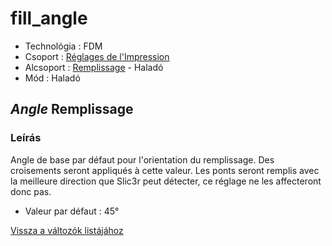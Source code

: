 # fill\_angle

* Technológia : FDM
* Csoport : [Réglages de l'Impression](../print_settings/print_settings.md)
* Alcsoport : [Remplissage](../print_settings/print_settings.md#remplissage) - Haladó
* Mód : Haladó

## _Angle_ Remplissage

### Leírás

Angle de base par défaut pour l'orientation du remplissage. Des croisements seront appliqués à cette valeur. Les ponts seront remplis avec la meilleure direction que Slic3r peut détecter, ce réglage ne les affecteront donc pas.

* Valeur par défaut : 45°

[Vissza a változók listájához](variable_list.md)

